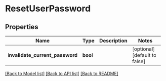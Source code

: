 # ResetUserPassword

## Properties
Name | Type | Description | Notes
------------ | ------------- | ------------- | -------------
**invalidate_current_password** | **bool** |  | [optional] [default to false]

[[Back to Model list]](../../README.md#documentation-for-models) [[Back to API list]](../../README.md#documentation-for-api-endpoints) [[Back to README]](../../README.md)

